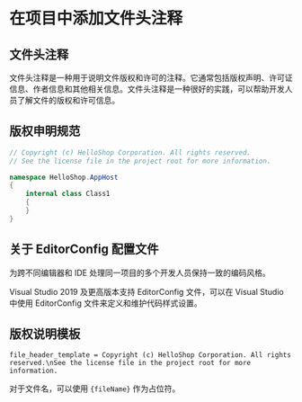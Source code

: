 # 在项目中添加文件头注释

## 文件头注释

文件头注释是一种用于说明文件版权和许可的注释。它通常包括版权声明、许可证信息、作者信息和其他相关信息。文件头注释是一种很好的实践，可以帮助开发人员了解文件的版权和许可信息。

## 版权申明规范

```csharp
// Copyright (c) HelloShop Corporation. All rights reserved.
// See the license file in the project root for more information.

namespace HelloShop.AppHost
{
    internal class Class1
    {
    }
}
```

## 关于 EditorConfig 配置文件

为跨不同编辑器和 IDE 处理同一项目的多个开发人员保持一致的编码风格。

Visual Studio 2019 及更高版本支持 EditorConfig 文件，可以在 Visual Studio 中使用 EditorConfig 文件来定义和维护代码样式设置。

## 版权说明模板

```
file_header_template = Copyright (c) HelloShop Corporation. All rights reserved.\nSee the license file in the project root for more information.
```

对于文件名，可以使用 `{fileName}` 作为占位符。

